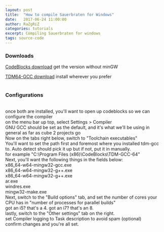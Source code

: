 ```yaml
---
layout: post
title:  "How to compile Sauerbraten for Windows"
date:   2017-06-24 11:00:00
author: RaZgRiZ
categories: tutorials
excerpt: Compiling Sauerbraten for windows
tags: source-code
---
```


<h3>Downloads</h3>
<a href="http://www.codeblocks.org/downloads/26">CodeBlocks download<a/> get the version without minGW
<br>
<p>
<a href="http://tdm-gcc.tdragon.net/download">TDM64-GCC download</a> install wherever you prefer
<br>
<br>
<h3>Configurations</h3>
<p>
<br>
once both are installed, you'll want to open up codeblocks so we can configure the compiler <br>
on the menu bar up top, select Settings > Compiler <br>
GNU GCC should be set as the default, and it's what we'll be using in general as far as cube 2 projects go <br>
Now on the tabs right below, switch to "Toolchain executables" <br>
You'll want to set the path first and foremost where you installed tdm-gcc to. Auto detect should pick it up but if not, put it in manually. <br>
for example "C:\Program Files (x86)\CodeBlocks\TDM-GCC-64" <br>
Next, you'll want the following things in the fields below: <br>
x86_64-w64-mingw32-gcc.exe <br>
x86_64-w64-mingw32-g++.exe <br>
x86_64-w64-mingw32-g++.exe <br>
ar.exe <br>
windres.exe <br>
mingw32-make.exe <br>
Next, switch to the "Build options" tab, and set the number of cores your CPU has in "number of processes for parallel builds" <br>
got an i5? that's a 4. got an i7? that's an 8. <br>
lastly, switch to the "Other settings" tab on the right. <br>
set Compiler logging to Task description to avoid spam (optional) <br>
confirm changes and you're all set. </p>
